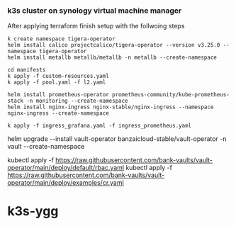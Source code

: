 ### k3s cluster on synology virtual machine manager

After applying terraform finish setup with the follwoing steps

```
k create namespace tigera-operator
helm install calico projectcalico/tigera-operator --version v3.25.0 --namespace tigera-operator
helm install metallb metallb/metallb -n metallb --create-namespace

cd manifests
k apply -f custom-resources.yaml
k apply -f pool.yaml -f l2.yaml

helm install prometheus-operator prometheus-community/kube-prometheus-stack -n monitoring --create-namespace
helm install nginx-ingress nginx-stable/nginx-ingress --namespace nginx-ingress --create-namespace

k apply -f ingress_grafana.yaml -f ingress_prometheus.yaml
```


helm upgrade --install vault-operator banzaicloud-stable/vault-operator -n vault --create-namespace


kubectl apply -f https://raw.githubusercontent.com/bank-vaults/vault-operator/main/deploy/default/rbac.yaml
kubectl apply -f https://raw.githubusercontent.com/bank-vaults/vault-operator/main/deploy/examples/cr.yaml
# k3s-ygg
